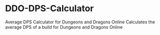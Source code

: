 # DDO-DPS-Calculator
Average DPS Calculator for Dungeons and Dragons Online
Calculates the average DPS of a build for Dungeons and Dragons Online
